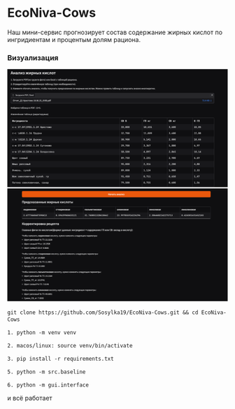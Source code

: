 # EcoNiva-Cows


Наш мини-сервис прогнозирует состав содержание жирных кислот по ингридиентам и процентым долям рациона.

### Визуализация
![](src/img/image.png)
![](src/img/image1.png)

```
git clone https://github.com/Sosylka19/EcoNiva-Cows.git && cd EcoNiva-Cows
```
```
1. python -m venv venv
```
```
2. macos/linux: source venv/bin/activate
```
```
3. pip install -r requirements.txt
```
```
5. python -m src.baseline
```
```
6. python -m gui.interface
```

и всё работает